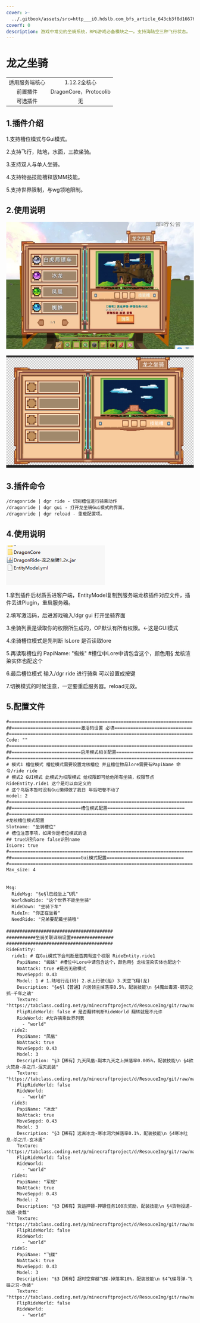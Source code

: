 ```yaml
---
cover: >-
  ../.gitbook/assets/src=http___i0.hdslb.com_bfs_article_643cb3f8d166763b7f2ea894adeffe7b93301acb.jpg&refer=http___i0.hdslb.jpg
coverY: 0
description: 游戏中常见的坐骑系统，RPG游戏必备模块之一。支持海陆空三种飞行状态。
---
```


# 龙之坐骑

|         |                       |
| :-----: | :-------------------: |
| 适用服务端核心 |       1.12.2全核心       |
|   前置插件  | DragonCore，Protocolib |
|   可选插件  |           无           |

## 1.插件介绍 <a href="#1-cha-jian-jie-shao" id="1-cha-jian-jie-shao"></a>

1.支持槽位模式与Gui模式。

2.支持飞行，陆地，水面，三款坐骑。

3.支持双人与单人坐骑。

4.支持物品技能槽释放MM技能。

5.支持世界限制，与wg领地限制。

## 2.使用说明 <a href="#2-tu-pian-zhan-shi" id="2-tu-pian-zhan-shi"></a>

![](<../.gitbook/assets/image (7) (1) (1).png>)

![](<../.gitbook/assets/image (2).png>)

## 3.插件命令 <a href="#3-ming-ling-quan-jie" id="3-ming-ling-quan-jie"></a>

```
/dragonride | dgr ride - 识别槽位进行骑乘动作
/dragonride | dgr gui - 打开龙坐骑Gui模式的界面。
/dragonride | dgr reload - 重载配置项。
```

## 4.使用说明 <a href="#3-pei-zhi-shi-yong-shuo-ming" id="3-pei-zhi-shi-yong-shuo-ming"></a>

![](<../.gitbook/assets/image (12).png>)

1.拿到插件后材质丢进客户端，EntityModel复制到服务端龙核插件对应文件，插件丢进Plugin，重启服务器。

2.填写激活码，后进游戏输入/dgr gui 打开坐骑界面

3.坐骑列表是读取你的权限所生成的，OP默认有所有权限。<-这是GUI模式

4.坐骑槽位模式是先判断 IsLore 是否读取lore&#x20;

5.再读取槽位的 PapiName: "蜘蛛" #槽位中Lore中请包含这个，颜色用§ 龙核渲染实体也配这个

6.最后槽位模式 输入/dgr ride 进行骑乘 可以设置成按键

7.切换模式的时候注意，一定要重启服务器。reload无效。

## 5.配置文件

```
#=====================================================================
##==========================激活码设置 必填=============================
#=====================================================================
Code: ""
#=====================================================================
##==========================启用模式相关配置=============================
#=====================================================================
# 模式1 槽位模式 槽位模式需要设置龙核槽位 并且槽位物品lore需要有PapiName 命令/ride ride
# 模式2 GUI模式 此模式为权限模式 给权限即可给他所有坐骑，权限节点 RideEntity.ride1 这个是可以自定义的
# 这个鸟版本暂时没有Gui懒得做了我日 年后吧卷不动了
model: 2
#=====================================================================
##==========================槽位模式配置=============================
#=====================================================================
#龙核槽位模式配置
Slotname: "坐骑槽位"
# 槽位注意事项，如果你是槽位模式的话
## true识别lore false识别name
IsLore: true
#=====================================================================
##==========================Gui模式配置=============================
#=====================================================================
Max_size: 4


Msg:
  RideMsg: "§e§l已经坐上飞机"
  WorldNoRide: "这个世界不能坐坐骑"
  RideDown: "坐骑下车"
  RideIn: "你正在坐着"
  NeedRide: "兄弟要配戴坐骑哦"

########################################
###########坐骑关联详细设置################
########################################
RideEntity:
  ride1: # 在Gui模式下会判断是否拥有这个权限 RideEntity.ride1
    PapiName: "蜘蛛" #槽位中Lore中请包含这个，颜色用§ 龙核渲染实体也配这个
    NoAttack: true #是否无敌模式
    MoveSeppd: 0.43
    Model: 1 # 1.陆地行走(码) 2.水上行驶(船) 3.天空飞翔(龙)
    Description: "§e§l【普通】穴居领主掉落率0.5%，配装技能\n §4魔丝毒液-钢刃之抓-千年之魂"
    Texture: "https://tabclass.coding.net/p/minecraftproject/d/ResouceImg/git/raw/master/DragonRide/img1.png"
    FlipRideWorld: false # 是否翻转判断RideWorld 翻转就是不允许
    RideWorld: #允许骑乘世界列表
      - "world"
  ride2:
    PapiName: "凤凰"
    NoAttack: true
    MoveSeppd: 0.43
    Model: 3
    Description: "§3【稀有】九天凤凰-副本九天之上掉落率0.005%，配装技能\n §4欲火焚身-杀之爪-泯灭武装"
    Texture: "https://tabclass.coding.net/p/minecraftproject/d/ResouceImg/git/raw/master/DragonRide/img2.png"
    FlipRideWorld: false
    RideWorld:
      - "world"
  ride3:
    PapiName: "冰龙"
    NoAttack: true
    MoveSeppd: 0.43
    Model: 3
    Description: "§3【稀有】远古冰龙-寒冰洞穴掉落率0.1%，配装技能\n §4寒冰吐息-杀之爪-玄冰盾"
    Texture: "https://tabclass.coding.net/p/minecraftproject/d/ResouceImg/git/raw/master/DragonRide/img3.png"
    FlipRideWorld: false
    RideWorld:
      - "world"
  ride4:
    PapiName: "军舰"
    NoAttack: true
    MoveSeppd: 0.43
    Model: 2
    Description: "§3【稀有】货运押镖-押镖任务100次奖励，配装技能\n §4货物投递-加速-装载"
    Texture: "https://tabclass.coding.net/p/minecraftproject/d/ResouceImg/git/raw/master/DragonRide/img4.png"
    FlipRideWorld: false
    RideWorld:
      - "world"
  ride5:
    PapiName: "飞碟"
    NoAttack: true
    MoveSeppd: 0.43
    Model: 3
    Description: "§3【稀有】超时空穿越飞碟-掉落率10%，配装技能\n §4飞碟导弹-飞碟之刃-伪装"
    Texture: "https://tabclass.coding.net/p/minecraftproject/d/ResouceImg/git/raw/master/DragonRide/img4.png"
    FlipRideWorld: false
    RideWorld:
      - "world"
```
